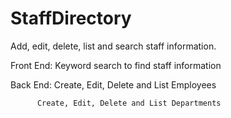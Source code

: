 # StaffDirectory
Add, edit, delete, list and search staff information.

Front End: Keyword search to find staff information

Back End: Create, Edit, Delete and List Employees

          Create, Edit, Delete and List Departments
